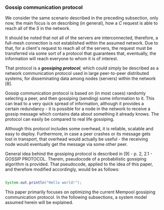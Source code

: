 ### Gossip communication protocol

We consider the same scenario described in the preceding subsection, only now, the main focus is on describing (in general), how a *C* request is able to reach all of the *S* in the network.

It should be noted that not all of the servers are interconnected, therefore, a full-mesh connection is not established within the assumed network. Due to that, for a client's request to reach all of the servers, the request must be transferred via some sort of a protocol that guarantees that, eventually, the information will reach everyone to whom it is of interest.

That protocol is a ***gossiping protocol***, which could simply be described as a network communication protocol used in large peer-to-peer distributed systems, for disseminating data among nodes (servers) within the network [8]. 

Gossip communication protocol is based on (in most cases) randomly selecting a peer, and then gossiping (sending) some information to it. This can lead to a very quick spread of information, although it provides a certain redundancy - it is possible for a node in the network to receive a gossip message which contains data about something it already knows. The protocol can easily be compared to real life gossiping.

Although this protocol includes some overhead, it is reliable, scalable and easy to deploy. Furthermore, in case a peer crashes or its message gets lost in transport, that overhead would actually be useful - the receiving node would eventually get the message via some other peer.

General idea behind the gossiping protocol is described in [9] - p. 2, 2.1 - GOSSIP PROTOCOL. Therein,  pseudocode of a probabilistic gossiping algorithm is provided. That pseudocode, applied to the idea of this paper, and therefore modified accordingly, would be as follows:

``` java

System.out.println("Hello world!");

```

This paper primarily focuses on optimizing the current Mempool gossiping communication protocol. In the following subsections, a system model assumed herein will be explained.
<!--stackedit_data:
eyJoaXN0b3J5IjpbNTM5NjgxMTU0LDEwNzc0MTgyNTksNzk2Mz
IwNTgzLDE1OTY4ODczMzAsLTEyMTczODY0MTcsMTMzMTk5MjU1
Nyw1NzIwMDExMDEsLTMzODA3MTk2M119
-->